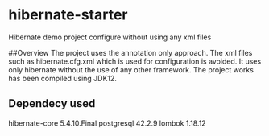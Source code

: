 # hibernate-starter
Hibernate demo project configure without using any xml files

##Overview
The project uses the annotation only approach. The xml files such as hibernate.cfg.xml which is used for configuration is avoided.
It uses only hibernate without the use of any other framework. The project works has been compiled using JDK12.

## Dependecy used

hibernate-core 5.4.10.Final
postgresql 42.2.9
lombok 1.18.12
